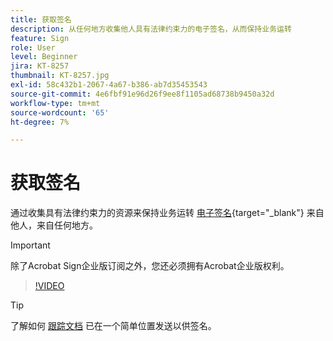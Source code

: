 ```yaml
---
title: 获取签名
description: 从任何地方收集他人具有法律约束力的电子签名，从而保持业务运转
feature: Sign
role: User
level: Beginner
jira: KT-8257
thumbnail: KT-8257.jpg
exl-id: 58c432b1-2067-4a67-b386-ab7d35453543
source-git-commit: 4e6fbf91e96d26f9ee8f1105ad68738b9450a32d
workflow-type: tm+mt
source-wordcount: '65'
ht-degree: 7%

---
```


# 获取签名

通过收集具有法律约束力的资源来保持业务运转 [电子签名](https://www.adobe.com/acrobat/online/request-signature.html){target="_blank"} 来自他人，来自任何地方。

>[!IMPORTANT]
>
>除了Acrobat Sign企业版订阅之外，您还必须拥有Acrobat企业版权利。

>[!VIDEO](https://video.tv.adobe.com/v/338359?quality=12&learn=on&hidetitle=true)

>[!TIP]
>
>了解如何 [跟踪文档](track.md) 已在一个简单位置发送以供签名。
